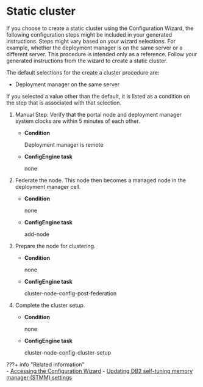 # Static cluster

If you choose to create a static cluster using the Configuration Wizard, the following configuration steps might be included in your generated instructions. Steps might vary based on your wizard selections. For example, whether the deployment manager is on the same server or a different server. This procedure is intended only as a reference. Follow your generated instructions from the wizard to create a static cluster.

The default selections for the create a cluster procedure are:

-   Deployment manager on the same server

If you selected a value other than the default, it is listed as a condition on the step that is associated with that selection.

1.  Manual Step: Verify that the portal node and deployment manager system clocks are within 5 minutes of each other.

    -   **Condition**

        Deployment manager is remote

    -   **ConfigEngine task**

        none

2.  Federate the node. This node then becomes a managed node in the deployment manager cell.

    -   **Condition**

        none

    -   **ConfigEngine task**

        add-node

3.  Prepare the node for clustering.

    -   **Condition**

        none

    -   **ConfigEngine task**

        cluster-node-config-post-federation

4.  Complete the cluster setup.

    -   **Condition**

        none

    -   **ConfigEngine task**

        cluster-node-config-cluster-setup

???+ info "Related information"  
    -   [Accessing the Configuration Wizard](../../../../deploy_dx/manage/portal_admin_tools/cfg_wizard/configuration/cw_run.md)
    -   [Updating DB2 self-tuning memory manager (STMM) settings](../../migrate/next_steps/post_mig_activities/db_task/mig_t_post_db2_stmm.md)

